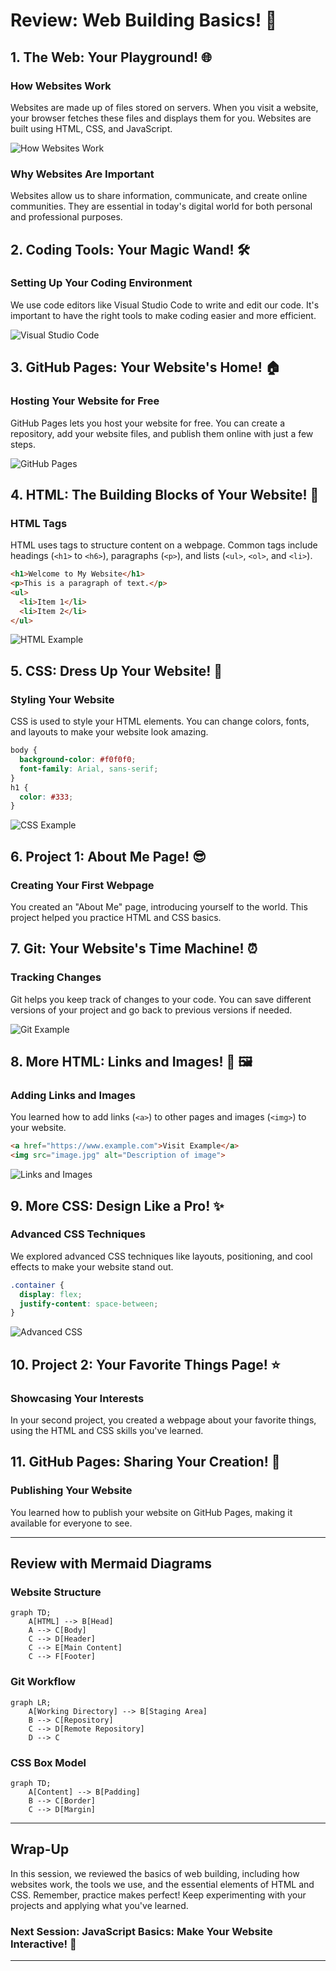 # Review: Web Building Basics! 🧩

## 1. The Web: Your Playground! 🌐

### How Websites Work
Websites are made up of files stored on servers. When you visit a website, your browser fetches these files and displays them for you. Websites are built using HTML, CSS, and JavaScript.

![How Websites Work](https://via.placeholder.com/300)

### Why Websites Are Important
Websites allow us to share information, communicate, and create online communities. They are essential in today's digital world for both personal and professional purposes.

## 2. Coding Tools: Your Magic Wand! 🛠️

### Setting Up Your Coding Environment
We use code editors like Visual Studio Code to write and edit our code. It's important to have the right tools to make coding easier and more efficient.

![Visual Studio Code](https://via.placeholder.com/300)

## 3. GitHub Pages: Your Website's Home! 🏠

### Hosting Your Website for Free
GitHub Pages lets you host your website for free. You can create a repository, add your website files, and publish them online with just a few steps.

![GitHub Pages](https://via.placeholder.com/300)

## 4. HTML: The Building Blocks of Your Website! 🧱

### HTML Tags
HTML uses tags to structure content on a webpage. Common tags include headings (`<h1>` to `<h6>`), paragraphs (`<p>`), and lists (`<ul>`, `<ol>`, and `<li>`).

```html
<h1>Welcome to My Website</h1>
<p>This is a paragraph of text.</p>
<ul>
  <li>Item 1</li>
  <li>Item 2</li>
</ul>
```

![HTML Example](https://via.placeholder.com/300)

## 5. CSS: Dress Up Your Website! 🎨

### Styling Your Website
CSS is used to style your HTML elements. You can change colors, fonts, and layouts to make your website look amazing.

```css
body {
  background-color: #f0f0f0;
  font-family: Arial, sans-serif;
}
h1 {
  color: #333;
}
```

![CSS Example](https://via.placeholder.com/300)

## 6. Project 1: About Me Page! 😎

### Creating Your First Webpage
You created an "About Me" page, introducing yourself to the world. This project helped you practice HTML and CSS basics.

## 7. Git: Your Website's Time Machine! ⏰

### Tracking Changes
Git helps you keep track of changes to your code. You can save different versions of your project and go back to previous versions if needed.

![Git Example](https://via.placeholder.com/300)

## 8. More HTML: Links and Images! 🔗 🖼️

### Adding Links and Images
You learned how to add links (`<a>`) to other pages and images (`<img>`) to your website.

```html
<a href="https://www.example.com">Visit Example</a>
<img src="image.jpg" alt="Description of image">
```

![Links and Images](https://via.placeholder.com/300)

## 9. More CSS: Design Like a Pro! ✨

### Advanced CSS Techniques
We explored advanced CSS techniques like layouts, positioning, and cool effects to make your website stand out.

```css
.container {
  display: flex;
  justify-content: space-between;
}
```

![Advanced CSS](https://via.placeholder.com/300)

## 10. Project 2: Your Favorite Things Page! ⭐

### Showcasing Your Interests
In your second project, you created a webpage about your favorite things, using the HTML and CSS skills you've learned.

## 11. GitHub Pages: Sharing Your Creation! 📢

### Publishing Your Website
You learned how to publish your website on GitHub Pages, making it available for everyone to see.

---

## Review with Mermaid Diagrams

### Website Structure
```mermaid
graph TD;
    A[HTML] --> B[Head]
    A --> C[Body]
    C --> D[Header]
    C --> E[Main Content]
    C --> F[Footer]
```

### Git Workflow
```mermaid
graph LR;
    A[Working Directory] --> B[Staging Area]
    B --> C[Repository]
    C --> D[Remote Repository]
    D --> C
```

### CSS Box Model
```mermaid
graph TD;
    A[Content] --> B[Padding]
    B --> C[Border]
    C --> D[Margin]
```

---

## Wrap-Up
In this session, we reviewed the basics of web building, including how websites work, the tools we use, and the essential elements of HTML and CSS. Remember, practice makes perfect! Keep experimenting with your projects and applying what you've learned.

### Next Session: JavaScript Basics: Make Your Website Interactive! 🚀

---
